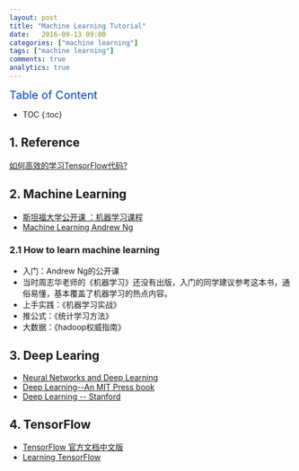 ```yaml
---
layout: post
title: "Machine Learning Tutorial"
date:   2016-09-13 09:00
categories: ["machine learning"]
tags: ["machine learning"]
comments: true
analytics: true
---
```


<span/>

<span style="color: #0645ad; font-size:20px">Table of Content<span/>

  * TOC
  {:toc}

## 1. Reference

[如何高效的学习TensorFlow代码?](http://www.zhihu.com/question/41667903?from=profile_question_card)

## 2. Machine Learning

* [斯坦福大学公开课 ：机器学习课程](http://open.163.com/special/opencourse/machinelearning.html)
* [Machine Learning Andrew Ng](http://openclassroom.stanford.edu/MainFolder/CoursePage.php?course=MachineLearning)

### 2.1 How to learn machine learning

* 入门：Andrew Ng的公开课
* 当时周志华老师的《机器学习》还没有出版，入门的同学建议参考这本书，通俗易懂，基本覆盖了机器学习的热点内容。
* 上手实践：《机器学习实战》
* 推公式：《统计学习方法》
* 大数据：《hadoop权威指南》

## 3. Deep Learing

* [Neural Networks and Deep Learning](http://neuralnetworksanddeeplearning.com/)
* [Deep Learning--An MIT Press book](http://www.deeplearningbook.org/)
* [Deep Learning -- Stanford](http://deeplearning.stanford.edu/tutorial/)


## 4. TensorFlow

* [TensorFlow 官方文档中文版](http://wiki.jikexueyuan.com/project/tensorflow-zh/)
* [Learning TensorFlow](http://learningtensorflow.com/)